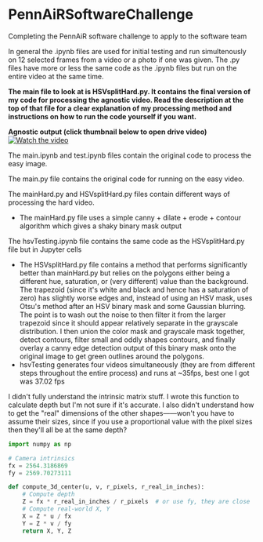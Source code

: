 # PennAiRSoftwareChallenge
Completing the PennAiR software challenge to apply to the software team

In general the .ipynb files are used for initial testing and run simultenously on 12 selected frames from a video or a photo if one was given. The .py files have more or less the same code as the .ipynb files but run on the entire video at the same time.

**The main file to look at is HSVsplitHard.py. It contains the final version of my code for processing the agnostic video. Read the description at the top of that file for a clear explanation of my processing method and instructions on how to run the code yourself if you want.**

**Agnostic output (click thumbnail below to open drive video)**
[![Watch the video](AgnosticThumbnail.png)](https://drive.google.com/file/d/1oBd2aLPGHCeCcN59NO4opk88B8lub-WB/view?usp=sharing)

The main.ipynb and test.ipynb files contain the original code to process the easy image.

The main.py file contains the original code for running on the easy video.

The mainHard.py and HSVsplitHard.py files contain different ways of processing the hard video.
 - The mainHard.py file uses a simple canny + dilate + erode + contour algorithm which gives a shaky binary mask output

The hsvTesting.ipynb file contains the same code as the HSVsplitHard.py file but in Jupyter cells
 - The HSVsplitHard.py file contains a method that performs significantly better than mainHard.py but relies on the polygons either being a different hue, saturation, or (very different) value than the background. The trapezoid (since it's white and black and hence has a saturation of zero) has slightly worse edges and, instead of using an HSV mask, uses Otsu's method after an HSV binary mask and some Gaussian blurring. The point is to wash out the noise to then filter it from the larger trapezoid since it should appear relatively separate in the grayscale distribution. I then union the color mask and grayscale mask together, detect contours, filter small and oddly shapes contours, and finally overlay a canny edge detection output of this binary mask onto the original image to get green outlines around the polygons.
 - hsvTesting generates four videos simultaneously (they are from different steps throughout the entire process) and runs at ~35fps, best one I got was 37.02 fps


I didn't fully understand the intrinsic matrix stuff. I wrote this function to calculate depth but I'm not sure if it's accurate. I also didn't understand how to get the "real" dimensions of the other shapes——won't you have to assume their sizes, since if you use a proportional value with the pixel sizes then they'll all be at the same depth?

```python
import numpy as np

# Camera intrinsics
fx = 2564.3186869
fy = 2569.70273111

def compute_3d_center(u, v, r_pixels, r_real_in_inches):
    # Compute depth
    Z = fx * r_real_in_inches / r_pixels  # or use fy, they are close
    # Compute real-world X, Y
    X = Z * u / fx
    Y = Z * v / fy
    return X, Y, Z
```